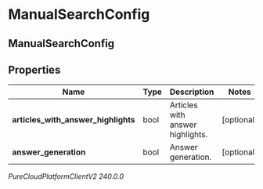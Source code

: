 # ManualSearchConfig

## ManualSearchConfig

## Properties

|Name | Type | Description | Notes|
|------------ | ------------- | ------------- | -------------|
| **articles_with_answer_highlights** | bool | Articles with answer highlights. | [optional] |
| **answer_generation** | bool | Answer generation. | [optional] |



_PureCloudPlatformClientV2 240.0.0_
